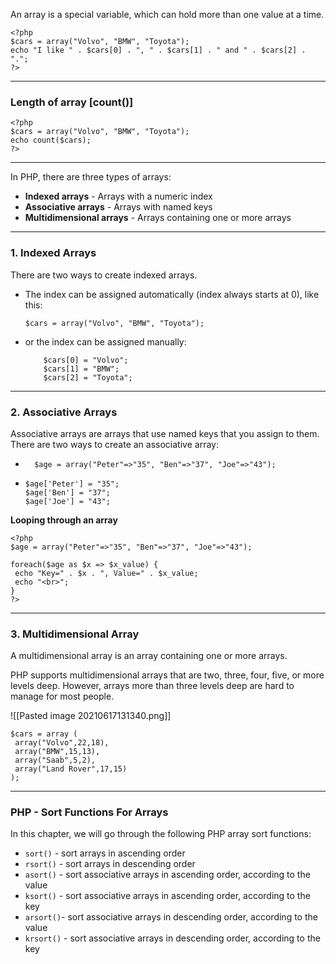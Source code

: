 An array is a special variable, which can hold more than one value at a time.

```
<?php  
$cars = array("Volvo", "BMW", "Toyota");  
echo "I like " . $cars[0] . ", " . $cars[1] . " and " . $cars[2] . ".";  
?>
```


<hr>

### Length of array \[count()\]
```
<?php  
$cars = array("Volvo", "BMW", "Toyota");  
echo count($cars);  
?>
```


<hr>

In PHP, there are three types of arrays:

-   **Indexed arrays** - Arrays with a numeric index
-   **Associative arrays** - Arrays with named keys
-   **Multidimensional arrays** - Arrays containing one or more arrays


<hr>

### 1. Indexed Arrays

There are two ways to create indexed arrays. 
- The index can be assigned automatically (index always starts at 0), like this:
	```
	$cars = array("Volvo", "BMW", "Toyota");
	```
- or the index can be assigned manually:
	```
		$cars[0] = "Volvo";  
		$cars[1] = "BMW";  
		$cars[2] = "Toyota";
	```
	
<hr>

### 2. Associative Arrays

Associative arrays are arrays that use named keys that you assign to them.
There are two ways to create an associative array:

- 
  ```
  	$age = array("Peter"=>"35", "Ben"=>"37", "Joe"=>"43");
  ```

- 
	```
	$age['Peter'] = "35";  
	$age['Ben'] = "37";  
	$age['Joe'] = "43";
	```
	
**Looping through an array**

```
<?php  
$age = array("Peter"=>"35", "Ben"=>"37", "Joe"=>"43");  
  
foreach($age as $x => $x_value) {  
 echo "Key=" . $x . ", Value=" . $x_value;  
 echo "<br>";  
}  
?>
```

<hr>

### 3. Multidimensional Array

A multidimensional array is an array containing one or more arrays.

PHP supports multidimensional arrays that are two, three, four, five, or more levels deep. However, arrays more than three levels deep are hard to manage for most people.

![[Pasted image 20210617131340.png]]

```
$cars = array (  
 array("Volvo",22,18),  
 array("BMW",15,13),  
 array("Saab",5,2),  
 array("Land Rover",17,15)  
);
```


<hr>

### PHP - Sort Functions For Arrays

In this chapter, we will go through the following PHP array sort functions:

-   `sort()` - sort arrays in ascending order
-   `rsort()` - sort arrays in descending order
-   `asort()` - sort associative arrays in ascending order, according to the value
-   `ksort()` - sort associative arrays in ascending order, according to the key
-   `arsort()`- sort associative arrays in descending order, according to the value
-   `krsort()` - sort associative arrays in descending order, according to the key